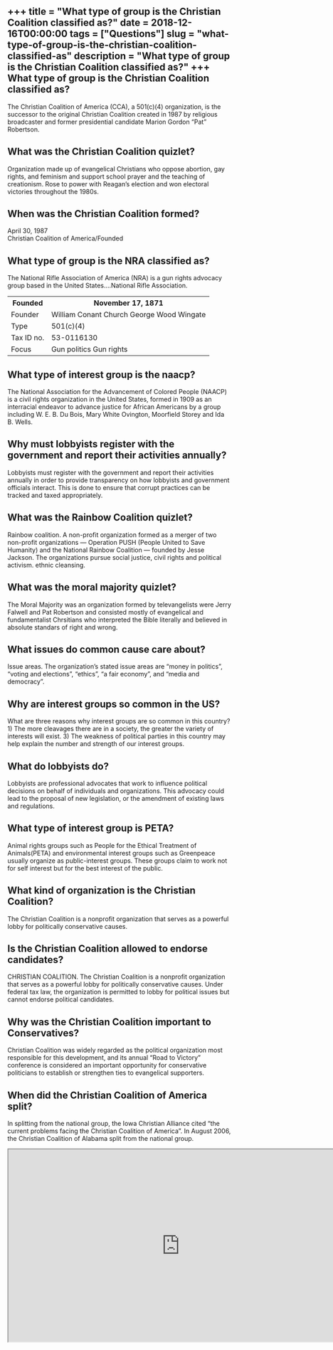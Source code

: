 +++
title = "What type of group is the Christian Coalition classified as?"
date = 2018-12-16T00:00:00
tags = ["Questions"]
slug = "what-type-of-group-is-the-christian-coalition-classified-as"
description = "What type of group is the Christian Coalition classified as?"
+++
What type of group is the Christian Coalition classified as?
------------------------------------------------------------

The Christian Coalition of America (CCA), a 501(c)(4) organization, is the successor to the original Christian Coalition created in 1987 by religious broadcaster and former presidential candidate Marion Gordon “Pat” Robertson.

What was the Christian Coalition quizlet?
-----------------------------------------

Organization made up of evangelical Christians who oppose abortion, gay rights, and feminism and support school prayer and the teaching of creationism. Rose to power with Reagan’s election and won electoral victories throughout the 1980s.

When was the Christian Coalition formed?
----------------------------------------

April 30, 1987  
Christian Coalition of America/Founded

What type of group is the NRA classified as?
--------------------------------------------

The National Rifle Association of America (NRA) is a gun rights advocacy group based in the United States….National Rifle Association.

<table><tr><th>Founded</th><th>November 17, 1871</th></tr><tr><td>Founder</td><td>William Conant Church George Wood Wingate</td></tr><tr><td>Type</td><td>501(c)(4)</td></tr><tr><td>Tax ID no.</td><td>53-0116130</td></tr><tr><td>Focus</td><td>Gun politics Gun rights</td></tr></table>

What type of interest group is the naacp?
-----------------------------------------

The National Association for the Advancement of Colored People (NAACP) is a civil rights organization in the United States, formed in 1909 as an interracial endeavor to advance justice for African Americans by a group including W. E. B. Du Bois, Mary White Ovington, Moorfield Storey and Ida B. Wells.

Why must lobbyists register with the government and report their activities annually?
-------------------------------------------------------------------------------------

Lobbyists must register with the government and report their activities annually in order to provide transparency on how lobbyists and government officials interact. This is done to ensure that corrupt practices can be tracked and taxed appropriately.

What was the Rainbow Coalition quizlet?
---------------------------------------

Rainbow coalition. A non-profit organization formed as a merger of two non-profit organizations — Operation PUSH (People United to Save Humanity) and the National Rainbow Coalition — founded by Jesse Jackson. The organizations pursue social justice, civil rights and political activism. ethnic cleansing.

What was the moral majority quizlet?
------------------------------------

The Moral Majority was an organization formed by televangelists were Jerry Falwell and Pat Robertson and consisted mostly of evangelical and fundamentalist Chrsitians who interpreted the Bible literally and believed in absolute standars of right and wrong.

What issues do common cause care about?
---------------------------------------

Issue areas. The organization’s stated issue areas are “money in politics”, “voting and elections”, “ethics”, “a fair economy”, and “media and democracy”.

Why are interest groups so common in the US?
--------------------------------------------

What are three reasons why interest groups are so common in this country? 1) The more cleavages there are in a society, the greater the variety of interests will exist. 3) The weakness of political parties in this country may help explain the number and strength of our interest groups.

What do lobbyists do?
---------------------

Lobbyists are professional advocates that work to influence political decisions on behalf of individuals and organizations. This advocacy could lead to the proposal of new legislation, or the amendment of existing laws and regulations.

What type of interest group is PETA?
------------------------------------

Animal rights groups such as People for the Ethical Treatment of Animals(PETA) and environmental interest groups such as Greenpeace usually organize as public-interest groups. These groups claim to work not for self interest but for the best interest of the public.

What kind of organization is the Christian Coalition?
-----------------------------------------------------

The Christian Coalition is a nonprofit organization that serves as a powerful lobby for politically conservative causes.

Is the Christian Coalition allowed to endorse candidates?
---------------------------------------------------------

CHRISTIAN COALITION. The Christian Coalition is a nonprofit organization that serves as a powerful lobby for politically conservative causes. Under federal tax law, the organization is permitted to lobby for political issues but cannot endorse political candidates.

Why was the Christian Coalition important to Conservatives?
-----------------------------------------------------------

Christian Coalition was widely regarded as the political organization most responsible for this development, and its annual “Road to Victory” conference is considered an important opportunity for conservative politicians to establish or strengthen ties to evangelical supporters.

When did the Christian Coalition of America split?
--------------------------------------------------

In splitting from the national group, the Iowa Christian Alliance cited “the current problems facing the Christian Coalition of America”. In August 2006, the Christian Coalition of Alabama split from the national group.

<iframe allow="accelerometer; autoplay; clipboard-write; encrypted-media; gyroscope; picture-in-picture" allowfullscreen="" class="__youtube_prefs__  epyt-is-override  no-lazyload" data-no-lazy="1" data-origheight="433" data-origwidth="770" data-skipgform_ajax_framebjll="" height="433" id="_ytid_66510" loading="lazy" src="https://www.youtube.com/embed/0AtTM9hgCDw?enablejsapi=1&autoplay=0&cc_load_policy=0&cc_lang_pref=&iv_load_policy=1&loop=0&modestbranding=0&rel=1&fs=1&playsinline=0&autohide=2&theme=dark&color=red&controls=1&" title="YouTube player" width="770"></iframe>